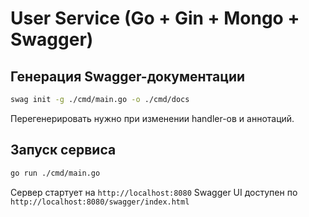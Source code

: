 # User Service (Go + Gin + Mongo + Swagger)

## Генерация Swagger-документации

```bash
swag init -g ./cmd/main.go -o ./cmd/docs
```

Перегенерировать нужно при изменении handler-ов и аннотаций.

## Запуск сервиса

```bash
go run ./cmd/main.go
```

Сервер стартует на `http://localhost:8080`
Swagger UI доступен по `http://localhost:8080/swagger/index.html`